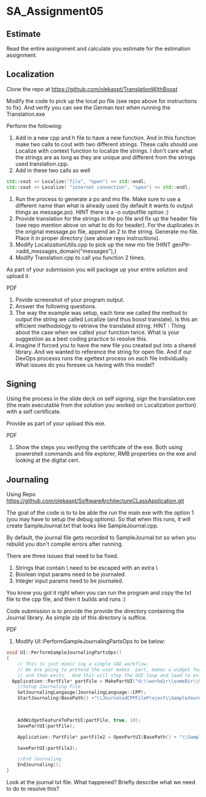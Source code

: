 # SA_Assignment05

## Estimate

Read the entire assignment and calculate you estimate for the estimation assignment.

## Localization

Clone the repo at https://github.com/olekaspt/TranslationWithBoost

Modify the code to pick up the local po file (see repo above for instructions to fix). And verify you can see the German text when running the Translation.exe

Perform the following:

1. Add in a new cpp and h file to have a new function.  And in this function make two calls to cout with two different strings.  These calls should use Localize with context function to localize the strings.  I don't care what the strings are as long as they are unique and different from the strings used translation.cpp.
1. Add in these two calls as well
```c++
std::cout << Localize("file", "open") << std::endl;
std::cout << Localize( "internet connection", "open") << std::endl;
```
1. Run the process to generate a po and mo file.  Make sure to use a different name than what is already used (by default it wants to output things as message.po).  HINT there is a -o outputfile option :)
1. Provide translation for the strings in the po file and fix up the header file (see repo mention above on what to do for header).  For the duplicates in the original message.po file, append an 2 to the string.   Generate mo file.  Place it in proper directory (see above repo instructions).   
1. Modify LocalizationUtils.cpp to pick up the new mo file (HINT genPtr->add_messages_domain("messages");)
1. Modify Translation.cpp to call you function 2 times.

As part of your submission you will package up your entire solution and upload it.


PDF
1. Povide screenshot of your program output.
1. Answer the following questions.
  1. The way the example was setup, each time we called the method to output the string we called Localize (and thus boost translate).  Is this an efficient methodology to retrieve the translated stirng.   HINT : Thing about the case when we called your function twice.  What is your suggestion as a best coding practice to resolve this.
  2. Imagine if forced you to have the new file you created put into a shared library.   And we wanted to reference the string for open file.  And if our DevOps processs runs the xgettext process on each file individually.   What issues do you foresee us having with this model?

## Signing

Using the process in the slide deck on self signing, sign the translation.exe (the main executable from the solution you worked on Localization portion) with a self certificate.  

Provide as part of your upload this exe.

PDF
1. Show the steps you verifying the certificate of the exe.  Both using powershell commands and file explorer, RMB properties on the exe and looking at the digital cert.

## Journaling

Using Repo https://github.com/olekaspt/SoftwareArchitectureCLassApplication.git

The goal of the code is to to be able the run the main exe with the option 1 (you may have to setup the debug options).  So that when this runs, it will create 
SampleJournal.txt that looks like SampleJournal.cpp.

By default, the journal file gets recorded to SampleJournal.txt so when you rebuild you don't compile errors after running.

There are three issues that need to be fixed.
1. Strings that contain \ need to be escaped with an extra \
2. Boolean input params need to be journaled
3. Integer input params need to be journaled.

You know you got it right when you can run the program and copy the txt file to the cpp file, and then it builds and runs :)

Code submission is to provide the provide the directory containing the  Journal library.  As simple zip of this directory is suffice.

PDF
1. Modify UI::PerformSampleJournalingPartsOps to be below:

```c++
void UI::PerformSampleJournalingPartsOps()
{
	// This is just mimic'ing a simple CAD workflow.
	// We are going to pretend the user makes  part, makes a widget feature, saves the part,
	// and then exits.  And this will stop the GUI loop and lead to exit on main
  Application::PartFile* partFile = MakePartUI("d:\\workdir\\someDir\\SomeName.part");
	//Setup Journaling File
	SetJournalingLangauge(JournalingLanguage::CPP);
	StartJournaling(BasePath() +"\\JournaledCPPFileProject\\SampleJournal.txt");


	
	AddWidgetFeatureToPartUI(partFile, true, 10);
	SavePartUI(partFile);

	Application::PartFile* partFile2 = OpenPartUI(BasePath() + "\\SampleVersionUp.prt");

	SavePartUI(partFile2);

	//End Journaling
	EndJournaling();
}
```

Look at the journal txt file.  What happened?  Briefly describe what we need to do to resolve this?





